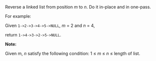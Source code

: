 Reverse a linked list from position *m* to *n*. Do it in-place and in one-pass.

For example:

Given `1->2->3->4->5->NULL`, *m* = 2 and *n* = 4,

return `1->4->3->2->5->NULL`.

**Note:**

Given m, *n* satisfy the following condition:
1 ≤ *m* ≤ *n* ≤ length of list.
